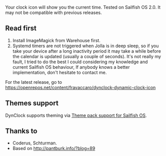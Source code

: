 Your clock icon will show you the current time. Tested on Sailfish OS 2.0. It may not be compatible with previous releases.

## Read first

1. Install ImageMagick from Warehouse first.
2. Systemd timers are not triggered when Jolla is in deep sleep, so if you take your device after a long inactivity period it may take a while before the calendar is updated (usually a couple of seconds). It's not really my fault, I tried to do the best I could considering my knowledge and current Sailfish OS behaviour, If anybody knows a better implementation, don't hesitate to contact me.

For the latest release, go to https://openrepos.net/content/fravaccaro/dynclock-dynamic-clock-icon

## Themes support

DynClock supports theming via [Theme pack support for Sailfish OS](https://fravaccaro.github.io/themepacksupport-sailfishos/docs/getstarted.html).

## Thanks to

* Coderus, Schturman.
* Based on http://pantburk.info/?blog=89

